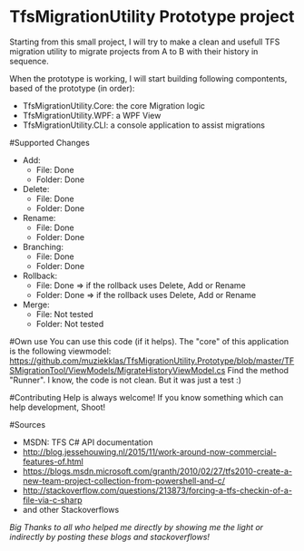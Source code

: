 # TfsMigrationUtility Prototype project
Starting from this small project, I will try to make a clean and usefull TFS migration utility to migrate projects from A to B with their history in sequence.

When the prototype is working, I will start building following compontents, based of the prototype (in order):
- TfsMigrationUtility.Core: the core Migration logic
- TfsMigrationUtility.WPF: a WPF View
- TfsMigrationUtility.CLI: a console application to assist migrations

#Supported Changes
- Add:
  - File: Done
  - Folder: Done
- Delete: 
  - File: Done
  - Folder: Done
- Rename:
  - File: Done
  - Folder: Done
- Branching:
  - File: Done
  - Folder: Done
- Rollback: 
  - File: Done => if the rollback uses Delete, Add or Rename
  - Folder: Done => if the rollback uses Delete, Add or Rename
- Merge:
  - File: Not tested
  - Folder: Not tested

#Own use
You can use this code (if it helps).
The "core" of this application is the following viewmodel: https://github.com/muziekklas/TfsMigrationUtility.Prototype/blob/master/TFSMigrationTool/ViewModels/MigrateHistoryViewModel.cs
Find the method "Runner".
I know, the code is not clean. But it was just a test :)

#Contributing
Help is always welcome! If you know something which can help development, Shoot!

#Sources
- MSDN: TFS C# API documentation
- http://blog.jessehouwing.nl/2015/11/work-around-now-commercial-features-of.html
- https://blogs.msdn.microsoft.com/granth/2010/02/27/tfs2010-create-a-new-team-project-collection-from-powershell-and-c/
- http://stackoverflow.com/questions/213873/forcing-a-tfs-checkin-of-a-file-via-c-sharp
- and other Stackoverflows

*Big Thanks to all who helped me directly by showing me the light or indirectly by posting these blogs and stackoverflows!*


